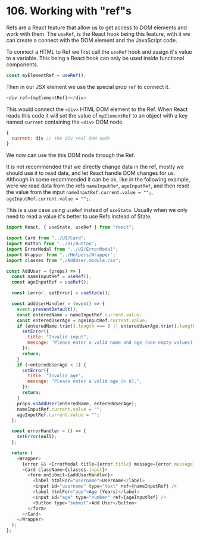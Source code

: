 # 106. Working with "ref"s

Refs are a React feature that allow us to get access to DOM elements and work with them. The `useRef`, is the React hook being this feature, with it we can create a connect with the DOM element and the JavaScript code.

To connect a HTML to Ref we first call the `useRef` hook and assign it's value to a variable. This being a React hook can only be used inside functional components.

```javascript
const myElementRef = useRef();
```

Then in our JSX element we use the special prop `ref` to connect it.

```javascript
<div ref={myElementRef}></div>
```

This would connect the `<div>` HTML DOM element to the Ref. When React reads this code it will set the value of `myElementRef` to an object with a key named `current` containing the `<div>` DOM node.

```javascript
{
  current: div // the div real DOM node
}
```

We now can use the this DOM node through the Ref.

It is not recommended that we directly change data in the ref, mostly we should use it to read data, and let React handle DOM changes for us. Although in some recommended it can be ok, like in the following example, were we read data from the refs `nameInputRef`, `ageInputRef`, and then reset the value from the input `nameInputRef.current.value = "";`, `ageInputRef.current.value = "";`.

This is a use case using `useRef` instead of `useState`. Usually when we only need to read a value it's better to use Refs instead of State.

```javascript
import React, { useState, useRef } from "react";

import Card from "../UI/Card";
import Button from "../UI/Button";
import ErrorModal from "../UI/ErrorModal";
import Wrapper from "../Helpers/Wrapper";
import classes from "./AddUser.module.css";

const AddUser = (props) => {
  const nameInputRef = useRef();
  const ageInputRef = useRef();

  const [error, setError] = useState();

  const addUserHandler = (event) => {
    event.preventDefault();
    const enteredName = nameInputRef.current.value;
    const enteredUserAge = ageInputRef.current.value;
    if (enteredName.trim().length === 0 || enteredUserAge.trim().length === 0) {
      setError({
        title: "Invalid input",
        message: "Please enter a valid name and age (non-empty values).",
      });
      return;
    }
    if (+enteredUserAge < 1) {
      setError({
        title: "Invalid age",
        message: "Please enter a valid age (> 0).",
      });
      return;
    }
    props.onAddUser(enteredName, enteredUserAge);
    nameInputRef.current.value = "";
    ageInputRef.current.value = "";
  };

  const errorHandler = () => {
    setError(null);
  };

  return (
    <Wrapper>
      {error && <ErrorModal title={error.title} message={error.message} onConfirm={errorHandler} />}
      <Card className={classes.input}>
        <form onSubmit={addUserHandler}>
          <label htmlFor="username">Username</label>
          <input id="username" type="text" ref={nameInputRef} />
          <label htmlFor="age">Age (Years)</label>
          <input id="age" type="number" ref={ageInputRef} />
          <Button type="submit">Add User</Button>
        </form>
      </Card>
    </Wrapper>
  );
};
```
